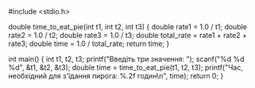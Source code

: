 #include <stdio.h>

double time_to_eat_pie(int t1, int t2, int t3) {
    double rate1 = 1.0 / t1;
    double rate2 = 1.0 / t2;
    double rate3 = 1.0 / t3;
    double total_rate = rate1 + rate2 + rate3;
    double time = 1.0 / total_rate;
    return time;
}

int main() {
    int t1, t2, t3;
    printf("Введіть три значення: ");
    scanf("%d %d %d", &t1, &t2, &t3);
    double time = time_to_eat_pie(t1, t2, t3);
    printf("Час, необхідний для з'їдання пирога: %.2f годин\n", time);
    return 0;
}

